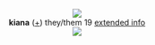 <p align="center">
  <img src="https://cdn.discordapp.com/attachments/431499091269124117/1144071206044172288/tlalah.png">
  <br><strong>kiana</strong> (<a href="https://en.pronouns.page/@orangutanfather">+</a>) they/them 19 <a href="https://finality.straw.page/">extended info</a>
  <br><img src="https://cdn.discordapp.com/attachments/431499091269124117/1144074676360986635/music_notes.gif">
</p>
